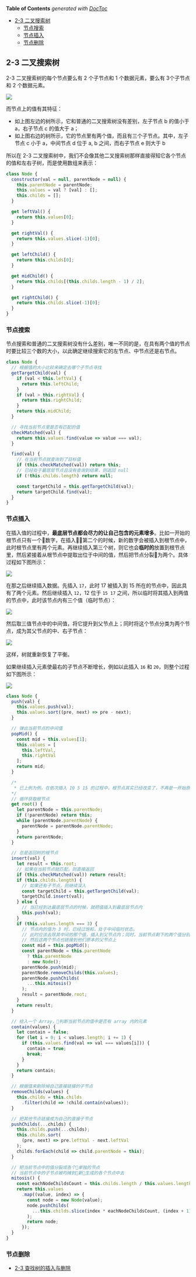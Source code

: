 <!-- START doctoc generated TOC please keep comment here to allow auto update -->
<!-- DON'T EDIT THIS SECTION, INSTEAD RE-RUN doctoc TO UPDATE -->
**Table of Contents**  *generated with [DocToc](https://github.com/thlorenz/doctoc)*

- [2-3 二叉搜索树](#2-3-%E4%BA%8C%E5%8F%89%E6%90%9C%E7%B4%A2%E6%A0%91)
  - [节点搜索](#%E8%8A%82%E7%82%B9%E6%90%9C%E7%B4%A2)
  - [节点插入](#%E8%8A%82%E7%82%B9%E6%8F%92%E5%85%A5)
  - [节点删除](#%E8%8A%82%E7%82%B9%E5%88%A0%E9%99%A4)

<!-- END doctoc generated TOC please keep comment here to allow auto update -->

## 2-3 二叉搜索树

2-3 二叉搜索树的每个节点要么有 2 个子节点和 1 个数据元素，要么有 3个子节点和 2 个数据元素。

![](./img/2-3-bst.png)

而节点上的值有其特征：

- 如上图左边的树所示，它和普通的二叉搜索树没有差别，左子节点 b 的值小于 a，右子节点 c 的值大于 a；
- 如上图右边的树所示，它的节点里有两个值，而且有三个子节点。其中，左子节点 c 小于 a，中间节点 d 位于 a, b 之间，而右子节点 e 则大于 b

所以在 2-3 二叉搜索树中，我们不会像其他二叉搜索树那样直接得知它各个节点的值和左右子树，而是使用数组来表示：

```javascript
class Node {
  constructor(val = null, parentNode = null) {
    this.parentNode = parentNode;
    this.values = val ? [val] : [];
    this.childs = [];
  }

  get leftVal() {
    return this.values[0];
  }

  get rightVal() {
    return this.values.slice(-1)[0];
  }

  get leftChild() {
    return this.childs[0];
  }

  get midChild() {
    return this.childs[(this.childs.length - 1) / 2];
  }

  get rightChild() {
    return this.childs.slice(-1)[0];
  }
}
```

### 节点搜索

节点搜索和普通的二叉搜索树没有什么差别，唯一不同的是，在具有两个值的节点时要比较三个数的大小，以此确定继续搜索它的左节点、中节点还是右节点。

```javascript
class Node {
  // 根据值的大小比较来确定去哪个子节点寻找
  getTargetChild(val) {
    if (val < this.leftVal) {
      return this.leftChild;
    }
    if (val > this.rightVal) {
      return this.rightChild;
    }
    return this.midChild;
  }

  // 寻找当前节点里是否有匹配的值
  checkMatched(val) {
    return this.values.find(value => value === val);
  }

  find(val) {
    // 在当前节点就查询到了目标值
    if (this.checkMatched(val)) return this;
    // 已经处于最底层节点且没有查询到结果，则返回 null
    if (!this.childs.length) return null;

    const targetChild = this.getTargetChild(val);
    return targetChild.find(val);
  }
}
```

### 节点插入

在插入值的过程中，**最底层节点都会尽力的让自己包含的元素增多**。比如一开始的根节点只有一个数字，在插入第二个的时候，新的数字会被插入到根节点中，此时根节点里有两个元素。再继续插入第三个树，则它也会**临时的**放置到根节点里，然后紧接着从根节点中提取出位于中间的值，然后把节点分裂为两个。具体过程如下图所示：

![](./img/2-3-bst-insert1.png)

在那之后继续插入数据。先插入 `17`，此时 17 被插入到 15 所在的节点中，因此具有了两个元素。然后继续插入 `12`，12 位于 `15 17` 之间，所以临时将其插入到两值的节点中，此时该节点内有三个值（临时节点）：

![](./img/2-3-bst-insert2.png)

然后取三值节点中的中间值，将它提升到父节点上；同时将这个节点分类为两个节点，成为其父节点的中、右子节点：

![](./img/2-3-bst-insert3.png)

这样，树就重新恢复了平衡。

如果继续插入元素使最右的子节点不断增长，例如以此插入 `16` 和 `20`，则整个过程如下图所示：

![](./img/2-3-bst-insert4.png)

```javascript
class Node {
  push(val) {
    this.values.push(val);
    this.values.sort((pre, next) => pre - next);
  }

  // 弹出当前节点的中间值
  popMid() {
    const mid = this.values[1];
    this.values = [
      this.leftVal,
      this.rightVal
    ];
    return mid;
  }

  /*
   * 已上例为例，在依次插入 10 5 15 的过程中，根节点其实已经改变了，不再是一开始原本的那个根节点。因此，在插入完成之后返回新的根节点
  */
  // 循环获取根节点
  get root() {
    let parentNode = this.parentNode;
    if (!parentNode) return this;
    while (parentNode.parentNode) {
      parentNode = parentNode.parentNode;
    }
    return parentNode;
  }

  // 总是返回树的根节点
  insert(val) {
    let result = this.root;
    // 如果在当前节点就匹配，则直接返回
    if (this.checkMatched(val)) return result;
    if (this.childs.length) {
      // 如果还有子节点，则继续深入
      const targetChild = this.getTargetChild(val);
      targetChild.insert(val);
    } else {
      // 当已经到达最底层节点的时候，就把值插入到最底层节点内
      this.push(val);
    }
    if (this.values.length === 3) {
      // 节点内的值为 3 时，已经过饱和，处于中间临时状态。
      // 此时应该去除其中间的那个值，插入到父节点内；同时，当前节点剩下的两个值分别分裂成为两个新的节点，
      // 然后这两个节点也链接到他们原本的父节点上
      const mid = this.popMid();
      const parentNode = this.parentNode
        ? this.parentNode
        : new Node();
      parentNode.push(mid);
      parentNode.removeChilds(this.values);
      parentNode.pushChilds(
        ...this.mitosis()
      );
      result = parentNode.root;
    }
    return result;
  }

  // 给入一个 Array，判断当前节点的值中是否有 array 内的元素
  contain(values) {
    let contain = false;
    for (let i = 0; i < values.length; i += 1) {
      if (this.values.find(val => val === values[i])) {
        contain = true;
        break;
      }
    }
    return contain;
  }

  // 根据值来剔除掉自己直接链接的子节点
  removeChilds(values) {
    this.childs = this.childs
      .filter(child => !child.contain(values));
  }

  // 把其他节点链接成为自己的直接子节点
  pushChilds(...childs) {
    this.childs.push(...childs);
    this.childs.sort(
      (pre, next) => pre.leftVal - next.leftVal
    );
    childs.forEach(child => child.parentNode = this);
  }

  // 把当前节点中的值分裂成各个单独的节点
  // 当前节点中的子节点被均摊到新生成的各个节点中去
  mitosis() {
    const eachNodeChildsCount = this.childs.length / this.values.length;
    return this.values
      .map((value, index) => {
        const node = new Node(value);
        node.pushChilds(
          ...this.childs.slice(index * eachNodeChildsCount, (index + 1) * eachNodeChildsCount)
        );
        return node;
      });
  }
}
```

### 节点删除

- [2-3 查找树的插入与删除](http://vkadoo.com/E6C342C71A40DC810C356864151CDC80.AHtml)